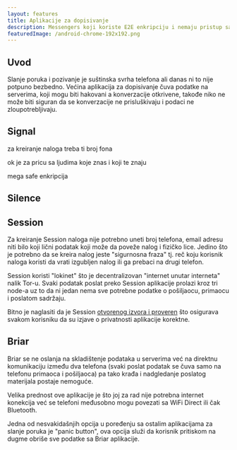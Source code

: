 ```yaml
---
layout: features
title: Aplikacije za dopisivanje
description: Messengers koji koriste E2E enkripciju i nemaju pristup sadžaju poruka
featuredImage: /android-chrome-192x192.png
---
```


## Uvod

Slanje poruka i pozivanje je suštinska svrha telefona ali danas ni to nije potpuno bezbedno. Većina aplikacija za dopisivanje čuva podatke na serverima, koji mogu biti hakovani a konverzacije otkrivene, takođe niko ne može biti siguran da se konverzacije ne prisluškivaju i podaci ne zloupotrebljivaju.

## Signal

za kreiranje naloga treba ti broj fona 

ok je za pricu sa ljudima koje znas i koji te znaju 

mega safe enkripcija

## Silence

## Session

Za kreiranje Session naloga nije potrebno uneti broj telefona, email adresu niti bilo koji lični podatak koji može da poveže nalog i fizičko lice. Jedino što je potrebno da se kreira nalog jeste "sigurnosna fraza" tj. reč koju korisnik naloga koristi da vrati izgubljen nalog ili ga prebaci na drugi telefon.

Session koristi "lokinet" što je decentralizovan "internet unutar interneta" nalik Tor-u. Svaki podatak poslat preko Session aplikacije prolazi kroz tri node-a uz to da ni jedan nema sve potrebne podatke o pošiljaocu, primaocu i poslatom sadržaju.

Bitno je naglasiti da je Session [otvorenog izvora i proveren](https://blog.quarkslab.com/resources/2021-05-04_audit-of-session-secure-messaging-application/20-08-Oxen-REP-v1.4.pdf) što osigurava svakom korisniku da su izjave o privatnosti aplikacije korektne.

## Briar

Briar se ne oslanja na skladištenje podataka u serverima već na direktnu komunikaciju između dva telefona (svaki poslat podatak se čuva samo na telefonu primaoca i pošiljaoca) pa tako krađa i nadgledanje poslatog materijala postaje nemoguće.

Velika prednost ove aplikacije je što joj za rad nije potrebna internet konekcija već se telefoni međusobno mogu povezati sa WiFi Direct ili čak Bluetooth.

Jedna od nesvakidašnjih opcija u poređenju sa ostalim aplikacijama za slanje poruka je "panic button", ova opcija služi da korisnik pritiskom na dugme obriše sve podatke sa Briar aplikacije.
